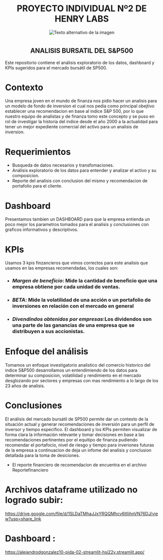 ## <h1 align=center> **PROYECTO INDIVIDUAL Nº2 DE HENRY LABS** </h1>
<p align="center">
  <img src="https://burzovnisvet.cz/wp-content/uploads/2022/01/sp500-2-750x375.jpg" alt="Texto alternativo de la imagen">
</p>

# <h2 align=center> **ANALISIS BURSATIL DEL S&P500** </h2>
Este repositorio contiene el análisis exploratorio de los datos, dashboard y KPIs sugeridos para el mercado bursátil de SP500.

# **Contexto**
Una empresa joven en el mundo de finanza nos pidio hacer un analisis para un modelo de fondo de inversion el cual nos pedia como principal obejtivo establecer una recomendacion en base al indice S&P 500, por lo que nuestro equipo de analistas y de finanza tomo este concepto y se puso en rol de investigar la historia del indice desde el año 2000 a la actualidad para tener un mejor expediente comercial del activo para un analisis de inversion.

# **Requerimientos**

+ Busqueda de datos necesarios y transfomaciones.
+ Análisis exploratorio de los datos para entender y analizar el activo y su composicion.
+ Reporte del analisis con conclusion del mismo y recomendacion de portafolio para el cliente.

# **Dashboard**
 Presentamos tambien un DASHBOARD  para que la empresa entienda un poco mejor los parametros tomados para el analisis y conclusiones con graficos informativos y descriptivos.



# **KPIs**
Usamos 3 kpis finzancieros que vimos correctos para este analisis que usamos en las empresas recomendadas, los cuales son: 

+ ### *Margen de beneficio*: Mide la cantidad de beneficio que una empresa obtiene por cada unidad de ventas.

+ ### *BETA*: Mide la volatilidad de una acción o un portafolio de inversiones en relación con el mercado en general

+ ### *Divendindos obtenidos por empresas*:Los dividendos son una parte de las ganancias de una empresa que se distribuyen a sus accionistas.

# **Enfoque del análisis**
Tomamos un enfoque investigatorio analistico del comercio historico del indice S&P500 desarrollamos un entendimiendo de los datos para determinar su composicion, volatilidad y rendimiento en el mercado desglozando por sectores y empresas con mas rendimiento a lo largo de los 23 años de analisis.
 

# **Conclusiones**
El análisis del mercado bursátil de SP500 permite dar un contexto de la situación actual y generar recomendaciones de inversión para un perfil de inversor y tiempo especifico. El dashboard y los KPIs permiten visualizar de forma clara la información relevante y tomar decisiones en base a las recomendaciones pertinentes por el equitipo de finanza pudiendo recomendar el portafocio, nivel de riesgo y tiempo para inveriones futuras de la empresa a continuacion de deja un infome del analisis y conclusion detallada para la toma de desiciones.

+ El reporte financiero de recomendacion de encuentra en el archivo Reportefinanciero


# Archivos dataframe utilizado no logrado subir:
https://drive.google.com/file/d/1SLDaTMhaJJxYRQQMhcv6tIIihnVN76DJ/view?usp=share_link
# Dashboard :
https://alejandrodgonzalez10-pida-02-streamlit-hsi22y.streamlit.app/
